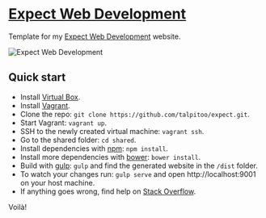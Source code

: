 # [Expect Web Development](http://expect.agency/)

Template for my [Expect Web Development](http://expect.agency/) website.

![Expect Web Development](http://expect.agency/img/cover1200x630.png "Expect Web Development")


## Quick start

* Install [Virtual Box](https://www.virtualbox.org/).
* Install [Vagrant](https://www.vagrantup.com/).
* Clone the repo: `git clone https://github.com/talpitoo/expect.git`.
* Start Vagrant: `vagrant up`.
* SSH to the newly created virtual machine: `vagrant ssh`.
* Go to the shared folder: `cd shared`.
* Install dependencies with [npm](https://www.npmjs.com/): `npm install`.
* Install more dependencies with [bower](http://bower.io/): `bower install`.
* Build with [gulp](http://gulpjs.com/): `gulp` and find the generated website in the `/dist` folder.
* To watch your changes run: `gulp serve` and open http://localhost:9001 on your host machine.
* If anything goes wrong, find help on [Stack Overflow](http://stackoverflow.com/).

Voilà!
